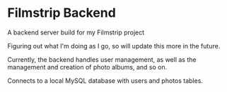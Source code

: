 # Filmstrip Backend

A backend server build for my Filmstrip project

Figuring out what I'm doing as I go, so will update this more in the future. 

Currently, the backend handles user management, as well as the management and creation of photo albums, and so on. 

Connects to a local MySQL database with users and photos tables.